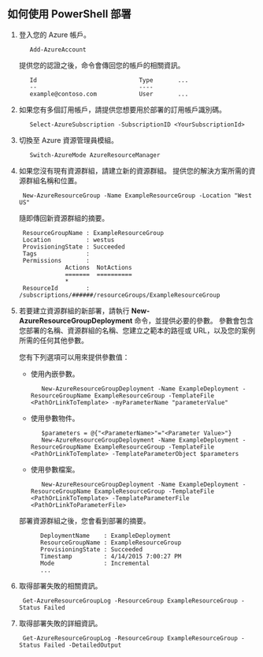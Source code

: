 ## <a name="how-to-deploy-with-powershell"></a>如何使用 PowerShell 部署
1. 登入您的 Azure 帳戶。
   
          Add-AzureAccount
   
   提供您的認證之後，命令會傳回您的帳戶的相關資訊。
   
          Id                             Type       ...
          --                             ----    
          example@contoso.com            User       ...   
2. 如果您有多個訂用帳戶，請提供您想要用於部署的訂用帳戶識別碼。 
   
          Select-AzureSubscription -SubscriptionID <YourSubscriptionId>
3. 切換至 Azure 資源管理員模組。
   
          Switch-AzureMode AzureResourceManager
4. 如果您沒有現有資源群組，請建立新的資源群組。 提供您的解決方案所需的資源群組名稱和位置。
   
        New-AzureResourceGroup -Name ExampleResourceGroup -Location "West US"
   
   隨即傳回新資源群組的摘要。
   
        ResourceGroupName : ExampleResourceGroup
        Location          : westus
        ProvisioningState : Succeeded
        Tags              :
        Permissions       :
                    Actions  NotActions
                    =======  ==========
                    *
        ResourceId        : /subscriptions/######/resourceGroups/ExampleResourceGroup
5. 若要建立資源群組的新部署，請執行 **New-AzureResourceGroupDeployment** 命令，並提供必要的參數。 參數會包含您部署的名稱、資源群組的名稱、您建立之範本的路徑或 URL，以及您的案例所需的任何其他參數。 
   
   您有下列選項可以用來提供參數值： 
   
   * 使用內嵌參數。
     
            New-AzureResourceGroupDeployment -Name ExampleDeployment -ResourceGroupName ExampleResourceGroup -TemplateFile <PathOrLinkToTemplate> -myParameterName "parameterValue"
   * 使用參數物件。
     
            $parameters = @{"<ParameterName>"="<Parameter Value>"}
            New-AzureResourceGroupDeployment -Name ExampleDeployment -ResourceGroupName ExampleResourceGroup -TemplateFile <PathOrLinkToTemplate> -TemplateParameterObject $parameters
   * 使用參數檔案。
     
            New-AzureResourceGroupDeployment -Name ExampleDeployment -ResourceGroupName ExampleResourceGroup -TemplateFile <PathOrLinkToTemplate> -TemplateParameterFile <PathOrLinkToParameterFile>
   
   部署資源群組之後，您會看到部署的摘要。
   
             DeploymentName    : ExampleDeployment
             ResourceGroupName : ExampleResourceGroup
             ProvisioningState : Succeeded
             Timestamp         : 4/14/2015 7:00:27 PM
             Mode              : Incremental
             ...
6. 取得部署失敗的相關資訊。
   
        Get-AzureResourceGroupLog -ResourceGroup ExampleResourceGroup -Status Failed
7. 取得部署失敗的詳細資訊。
   
        Get-AzureResourceGroupLog -ResourceGroup ExampleResourceGroup -Status Failed -DetailedOutput



<!--HONumber=Jan17_HO3-->


